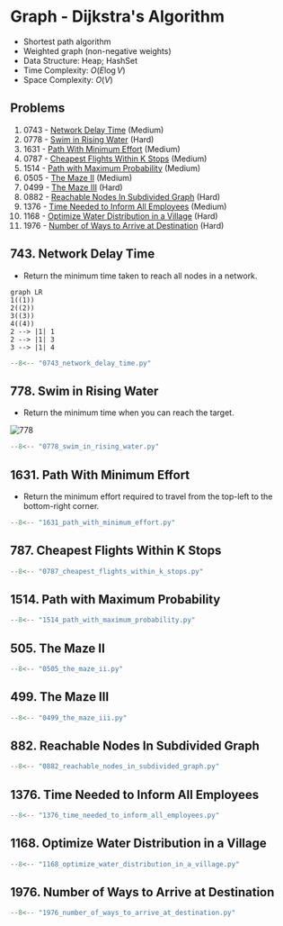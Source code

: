 # Graph - Dijkstra's Algorithm

- Shortest path algorithm
- Weighted graph (non-negative weights)
- Data Structure: Heap; HashSet
- Time Complexity: $O(E \log V)$
- Space Complexity: $O(V)$

## Problems

1. 0743 - [Network Delay Time](https://leetcode.com/problems/network-delay-time/) (Medium)
2. 0778 - [Swim in Rising Water](https://leetcode.com/problems/swim-in-rising-water/) (Hard)
3. 1631 - [Path With Minimum Effort](https://leetcode.com/problems/path-with-minimum-effort/) (Medium)
4. 0787 - [Cheapest Flights Within K Stops](https://leetcode.com/problems/cheapest-flights-within-k-stops/) (Medium)
5. 1514 - [Path with Maximum Probability](https://leetcode.com/problems/path-with-maximum-probability/) (Medium)
6. 0505 - [The Maze II](https://leetcode.com/problems/the-maze-ii/) (Medium)
7. 0499 - [The Maze III](https://leetcode.com/problems/the-maze-iii/) (Hard)
8. 0882 - [Reachable Nodes In Subdivided Graph](https://leetcode.com/problems/reachable-nodes-in-subdivided-graph/) (Hard)
9. 1376 - [Time Needed to Inform All Employees](https://leetcode.com/problems/time-needed-to-inform-all-employees/) (Medium)
10. 1168 - [Optimize Water Distribution in a Village](https://leetcode.com/problems/optimize-water-distribution-in-a-village/) (Hard)
11. 1976 - [Number of Ways to Arrive at Destination](https://leetcode.com/problems/number-of-ways-to-arrive-at-destination/) (Hard)

## 743. Network Delay Time

- Return the minimum time taken to reach all nodes in a network.

```mermaid
graph LR
1((1))
2((2))
3((3))
4((4))
2 --> |1| 1
2 --> |1| 3
3 --> |1| 4
```

```python
--8<-- "0743_network_delay_time.py"
```

## 778. Swim in Rising Water

- Return the minimum time when you can reach the target.

![778](https://assets.leetcode.com/uploads/2021/06/29/swim2-grid-1.jpg)

```python
--8<-- "0778_swim_in_rising_water.py"
```

## 1631. Path With Minimum Effort

- Return the minimum effort required to travel from the top-left to the bottom-right corner.

```python
--8<-- "1631_path_with_minimum_effort.py"
```

## 787. Cheapest Flights Within K Stops

```python
--8<-- "0787_cheapest_flights_within_k_stops.py"
```

## 1514. Path with Maximum Probability

```python
--8<-- "1514_path_with_maximum_probability.py"
```

## 505. The Maze II

```python
--8<-- "0505_the_maze_ii.py"
```

## 499. The Maze III

```python
--8<-- "0499_the_maze_iii.py"
```

## 882. Reachable Nodes In Subdivided Graph

```python
--8<-- "0882_reachable_nodes_in_subdivided_graph.py"
```

## 1376. Time Needed to Inform All Employees

```python
--8<-- "1376_time_needed_to_inform_all_employees.py"
```

## 1168. Optimize Water Distribution in a Village

```python
--8<-- "1168_optimize_water_distribution_in_a_village.py"
```

## 1976. Number of Ways to Arrive at Destination

```python
--8<-- "1976_number_of_ways_to_arrive_at_destination.py"
```
